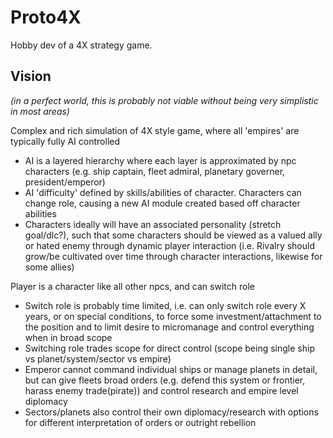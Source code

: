 # Proto4X
Hobby dev of a 4X strategy game.

## Vision
*(in a perfect world, this is probably not viable without being very simplistic in most areas)*

Complex and rich simulation of 4X style game, where all 'empires' are typically fully AI controlled
- AI is a layered hierarchy where each layer is approximated by npc characters (e.g. ship captain, fleet admiral, planetary governer, president/emperor)
- AI 'difficulty' defined by skills/abilities of character. Characters can change role, causing a new AI module created based off character abilities
- Characters ideally will have an associated personality (stretch goal/dlc?), such that some characters should be viewed as a valued ally or hated enemy through dynamic player interaction (i.e. Rivalry should grow/be cultivated over time through character interactions, likewise for some allies)

Player is a character like all other npcs, and can switch role
- Switch role is probably time limited, i.e. can only switch role every X years, or on special conditions, to force some investment/attachment to the position and to limit desire to micromanage and control everything when in broad scope
- Switching role trades scope for direct control (scope being single ship vs planet/system/sector vs empire)
- Emperor cannot command individual ships or manage planets in detail, but can give fleets broad orders (e.g. defend this system or frontier, harass enemy trade(pirate)) and control research and empire level diplomacy
- Sectors/planets also control their own diplomacy/research with options for different interpretation of orders or outright rebellion
